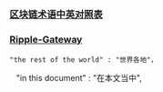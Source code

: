 ### [区块链术语中英对照表](https://blog.csdn.net/qq_36747842/article/details/79590065)

### [Ripple-Gateway](https://ripple.com/build/gateway-guide/#before-integration)

    "the rest of the world" : "世界各地"，
    "in this document" : "在本文当中",
